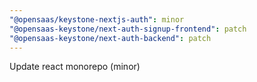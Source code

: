 ```yaml
---
"@opensaas/keystone-nextjs-auth": minor
"@opensaas-keystone/next-auth-signup-frontend": patch
"@opensaas-keystone/next-auth-backend": patch
---
```


Update react monorepo (minor)

